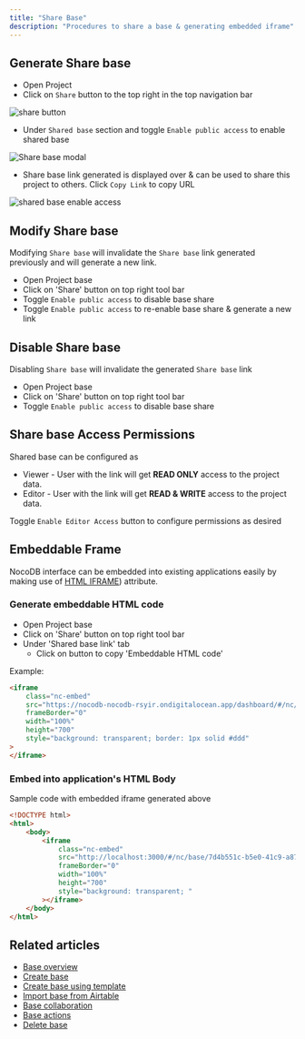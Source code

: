 ```yaml
---
title: "Share Base"
description: "Procedures to share a base & generating embedded iframe"
---
```


## Generate Share base

- Open Project
- Click on `Share` button to the top right in the top navigation bar

![share button](https://github.com/nocodb/nocodb/assets/86527202/44d85978-ad27-40a6-9fd5-ea17a0bd3a79)

- Under `Shared base` section and toggle `Enable public access` to enable shared base

![Share base modal](https://github.com/nocodb/nocodb/assets/86527202/4fc4e98a-d180-476d-8b5a-6a5903f081fc)

- Share base link generated is displayed over & can be used to share this project to others. Click `Copy Link` to copy URL

![shared base enable access](https://github.com/nocodb/nocodb/assets/86527202/c5d18e7d-69cb-474c-94f2-d863d8cbc2b3)


## Modify Share base

Modifying `Share base` will invalidate the `Share base` link generated previously and will generate a new link.

-   Open Project base
-   Click on 'Share' button on top right tool bar
-   Toggle ``Enable public access`` to disable base share
-   Toggle ``Enable public access`` to re-enable base share & generate a new link


## Disable Share base

Disabling `Share base` will invalidate the generated `Share base` link

-   Open Project base
-   Click on 'Share' button on top right tool bar
-   Toggle ``Enable public access`` to disable base share

## Share base Access Permissions

Shared base can be configured as

-   Viewer - User with the link will get **READ ONLY** access to the project data.
-   Editor - User with the link will get **READ & WRITE** access to the project data.

Toggle `Enable Editor Access` button to configure permissions as desired

## Embeddable Frame

NocoDB interface can be embedded into existing applications easily by making use of [HTML IFRAME](https://developer.mozilla.org/en-US/docs/Web/HTML/Element/iframe)) attribute.

### Generate embeddable HTML code

-   Open Project base
-   Click on 'Share' button on top right tool bar
-   Under 'Shared base link' tab
    -   Click on button to copy 'Embeddable HTML code'

Example:

```html
<iframe
    class="nc-embed"
    src="https://nocodb-nocodb-rsyir.ondigitalocean.app/dashboard/#/nc/base/e3bba9df-4fc1-4d11-b7ce-41c4a3ad6810?embed"
    frameBorder="0"
    width="100%"
    height="700"
    style="background: transparent; border: 1px solid #ddd"
>
</iframe>
```

### Embed into application's HTML Body

Sample code with embedded iframe generated above

```html
<!DOCTYPE html>
<html>
    <body>
        <iframe
            class="nc-embed"
            src="http://localhost:3000/#/nc/base/7d4b551c-b5e0-41c9-a87b-f3984c21d2c7?embed"
            frameBorder="0"
            width="100%"
            height="700"
            style="background: transparent; "
        ></iframe>
    </body>
</html>
```

## Related articles
- [Base overview](/bases/base-overview)
- [Create base](/bases/create-base)
- [Create base using template](/bases/create-base-using-template)
- [Import base from Airtable](/bases/import-base-from-airtable)
- [Base collaboration](/bases/base-collaboration)
- [Base actions](/bases/actions-on-base)
- [Delete base](/bases/delete-base)
